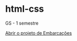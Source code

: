# html-css
 GS - 1 semestre


<a href=https://csasfc.github.io/html-css>Abrir o projeto de Embarcações </a>
